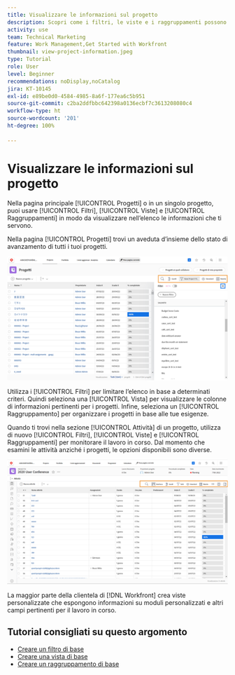 ```yaml
---
title: Visualizzare le informazioni sul progetto
description: Scopri come i filtri, le viste e i raggruppamenti possono agevolare la visualizazione di informazioni sui progetti e semplificarne la gestione.
activity: use
team: Technical Marketing
feature: Work Management,Get Started with Workfront
thumbnail: view-project-information.jpeg
type: Tutorial
role: User
level: Beginner
recommendations: noDisplay,noCatalog
jira: KT-10145
exl-id: e89be0d0-4584-4985-8a6f-177ea6c5b951
source-git-commit: c2ba2ddfbbc642398a0136ecbf7c3613208080c4
workflow-type: ht
source-wordcount: '201'
ht-degree: 100%

---
```


# Visualizzare le informazioni sul progetto

Nella pagina principale [!UICONTROL Progetti] o in un singolo progetto, puoi usare [!UICONTROL Filtri], [!UICONTROL Viste] e [!UICONTROL Raggruppamenti] in modo da visualizzare nell’elenco le informazioni che ti servono.

Nella pagina [!UICONTROL Progetti] trovi un aveduta d’insieme dello stato di avanzamento di tutti i tuoi progetti.

![Pagina Progetti con filtri visualizzati](assets/planner-fund-project-page-fvg-copy.png)

Utilizza i [!UICONTROL Filtri] per limitare l’elenco in base a determinati criteri. Quindi seleziona una [!UICONTROL Vista] per visualizzare le colonne di informazioni pertinenti per i progetti. Infine, seleziona un [!UICONTROL Raggruppamento] per organizzare i progetti in base alle tue esigenze.

Quando ti trovi nella sezione [!UICONTROL Attività] di un progetto, utilizza di nuovo [!UICONTROL Filtri], [!UICONTROL Viste] e [!UICONTROL Raggruppamenti] per monitorare il lavoro in corso. Dal momento che esamini le attività anziché i progetti, le opzioni disponibili sono diverse.

![Elenco delle attività del progetto con viste visualizzate](assets/planner-fund-task-list-fvg.png)

La maggior parte della clientela di [!DNL Workfront] crea viste personalizzate che espongono informazioni su moduli personalizzati e altri campi pertinenti per il lavoro in corso.

## Tutorial consigliati su questo argomento

* [Creare un filtro di base](https://experienceleague.adobe.com/docs/workfront-learn/tutorials-workfront/reporting/basic-reporting/create-a-basic-filter.html?lang=it)
* [Creare una vista di base](https://experienceleague.adobe.com/docs/workfront-learn/tutorials-workfront/reporting/basic-reporting/create-a-basic-view.html?lang=it)
* [Creare un raggruppamento di base](https://experienceleague.adobe.com/docs/workfront-learn/tutorials-workfront/reporting/basic-reporting/create-a-basic-grouping.html?lang=it)

